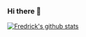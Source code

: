 ### Hi there 👋


[![Fredrick's github stats](https://github-readme-stats.vercel.app/api?username=Fredrick-Kakembo&count_private=true&show_icons=true&theme=light)](https://github.com/anuraghazra/github-readme-stats)


<!--
**Fredrick-Kakembo/Fredrick-Kakembo** is a ✨ _special_ ✨ repository because its `README.md` (this file) appears on your GitHub profile.

Here are some ideas to get you started:

- 🔭 I’m currently working on ...
- 🌱 I’m currently learning ...
- 👯 I’m looking to collaborate on ...
- 🤔 I’m looking for help with ...
- 💬 Ask me about ...
- 📫 How to reach me: ...
- 😄 Pronouns: ...
- ⚡ Fun fact: ...
-->
